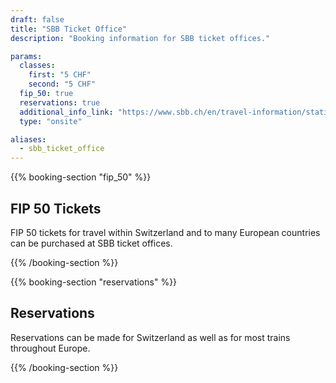 ```yaml
---
draft: false
title: "SBB Ticket Office"
description: "Booking information for SBB ticket offices."

params:
  classes:
    first: "5 CHF"
    second: "5 CHF"
  fip_50: true
  reservations: true
  additional_info_link: "https://www.sbb.ch/en/travel-information/stations/services-station.html"
  type: "onsite"

aliases:
  - sbb_ticket_office
---
```


{{% booking-section "fip_50" %}}

## FIP 50 Tickets

FIP 50 tickets for travel within Switzerland and to many European countries can be purchased at SBB ticket offices.

{{% /booking-section %}}

{{% booking-section "reservations" %}}

## Reservations

Reservations can be made for Switzerland as well as for most trains throughout Europe.

{{% /booking-section %}}
